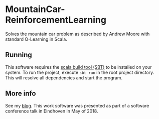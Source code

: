 # MountainCar-ReinforcementLearning
Solves the mountain car problem as described by Andrew Moore with standard Q-Learning in Scala.

## Running
This software requires the [scala build tool (SBT)](http://www.scala-sbt.org/) to be installed on your system. 
To run the project, execute `sbt run` in the root project directory. This will resolve all dependencies and start the program.

## More info
See my [blog](http://www.functionalai.com/). This work software was presented as part of a software conference talk in Eindhoven in May of 2018.
